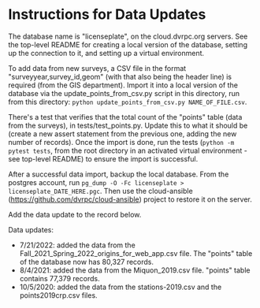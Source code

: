 # Instructions for Data Updates

The database name is "licenseplate", on the cloud.dvrpc.org servers. See the top-level README for creating a local version of the database, setting up the connection to it, and setting up a virtual environment.

To add data from new surveys, a CSV file in the format "surveyyear,survey_id,geom" (with that also being the header line) is required (from the GIS department). Import it into a local version of the database via the update_points_from_csv.py script in this directory, run from this directory: `python update_points_from_csv.py NAME_OF_FILE.csv`.

There's a test that verifies that the total count of the "points" table (data from the surveys), in tests/test_points.py. Update this to what it should be (create a new assert statement from the previous one, adding the new number of records). Once the import is done, run the tests (`python -m pytest tests`, from the root directory in an activated virtual environment - see top-level README) to ensure the import is successful.

After a successful data import, backup the local database. From the postgres account, run `pg_dump -O -Fc licenseplate > licenseplate_DATE_HERE.pgc`. Then use the cloud-ansible (https://github.com/dvrpc/cloud-ansible) project to restore it on the server.

Add the data update to the record below.

Data updates:
  * 7/21/2022: added the data from the Fall_2021_Spring_2022_origins_for_web_app.csv file. The "points" table of the database now has 80,327 records.
  * 8/4/2021: added the data from the Miquon_2019.csv file. "points" table contains 77,379 records.
  * 10/5/2020: added the data from the stations-2019.csv and the points2019crp.csv files.
